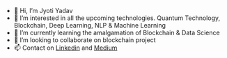- 👋 Hi, I’m Jyoti Yadav
- 👀 I’m interested in all the upcoming technologies. Quantum Technology, Blockchain, Deep Learning, NLP & Machine Learning
- 🌱 I’m currently learning the amalgamation of Blockchain & Data Science
- 💞️ I’m looking to collaborate on blockchain project
- 📫 Contact on [Linkedin](https://www.linkedin.com/in/jyoti-yadav-b8232969/) and [Medium](https://jyotiyadav99111.medium.com/)

<!---
jyotiyadav99111/jyotiyadav99111 is a ✨ special ✨ repository because its `README.md` (this file) appears on your GitHub profile.
You can click the Preview link to take a look at your changes.
--->
